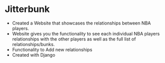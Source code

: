 # Jitterbunk

- Created a Website that showcases the relationships between NBA players.
- Website gives you the functionality to see each individual NBA players relationships with the other players as well as the full list of relationships/bunks.
- Functionality to Add new relationships
- Created with Django

